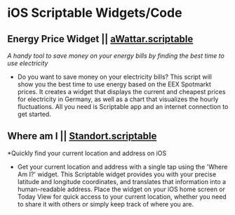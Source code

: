 # iOS Scriptable Widgets/Code

## **Energy Price Widget** || [aWattar.scriptable](https://github.com/tobwil/scriptable/blob/main/aWattar.scriptable)
*A handy tool to save money on your energy bills by finding the best time to use electricity*
- Do you want to save money on your electricity bills? This script will show you the best time to use energy based on the EEX Spotmarkt prices. It creates a widget that displays the current and cheapest prices for electricity in Germany, as well as a chart that visualizes the hourly fluctuations. All you need is Scriptable app and an internet connection to get started.

## **Where am I** || [Standort.scriptable](https://github.com/tobwil/scriptable/blob/main/Standort.scriptable)
*Quickly find your current location and address on iOS
- Get your current location and address with a single tap using the 'Where Am I?' widget. This Scriptable widget provides you with your precise latitude and longitude coordinates, and translates that information into a human-readable address. Place the widget on your iOS home screen or Today View for quick access to your current location, whether you need to share it with others or simply keep track of where you are.
